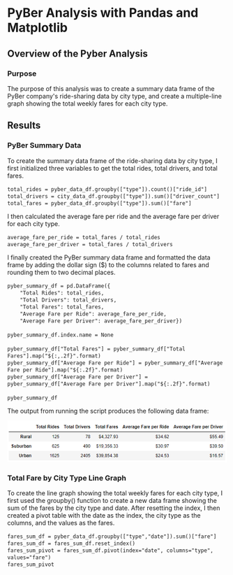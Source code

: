 # PyBer Analysis with Pandas and Matplotlib

## Overview of the Pyber Analysis

### Purpose
The purpose of this analysis was to create a summary data frame of the PyBer company's ride-sharing data by city type, and create a multiple-line graph showing the total weekly fares for each city type.

## Results

### PyBer Summary Data
To create the summary data frame of the ride-sharing data by city type, I first initialized three variables to get the total rides, total drivers, and total fares.

```
total_rides = pyber_data_df.groupby(["type"]).count()["ride_id"]
total_drivers = city_data_df.groupby(["type"]).sum()["driver_count"]
total_fares = pyber_data_df.groupby(["type"]).sum()["fare"]
```

I then calculated the average fare per ride and the average fare per driver for each city type.

```
average_fare_per_ride = total_fares / total_rides
average_fare_per_driver = total_fares / total_drivers
```

I finally created the PyBer summary data frame and formatted the data frame by adding the dollar sign ($) to the columns related to fares and rounding them to two decimal places.

```
pyber_summary_df = pd.DataFrame({
    "Total Rides": total_rides,
    "Total Drivers": total_drivers,
    "Total Fares": total_fares,
    "Average Fare per Ride": average_fare_per_ride,
    "Average Fare per Driver": average_fare_per_driver})

pyber_summary_df.index.name = None

pyber_summary_df["Total Fares"] = pyber_summary_df["Total Fares"].map("${:,.2f}".format)
pyber_summary_df["Average Fare per Ride"] = pyber_summary_df["Average Fare per Ride"].map("${:.2f}".format)
pyber_summary_df["Average Fare per Driver"] = pyber_summary_df["Average Fare per Driver"].map("${:.2f}".format)

pyber_summary_df
```

The output from running the script produces the following data frame:

![PyBer Summary](./Resources/pyber_summary_df.PNG)

### Total Fare by City Type Line Graph
To create the line graph showing the total weekly fares for each city type, I first used the groupby() function to create a new data frame showing the sum of the fares by the city type and date. After resetting the index, I then created a pivot table with the date as the index, the city type as the columns, and the values as the fares.

```
fares_sum_df = pyber_data_df.groupby(["type","date"]).sum()["fare"]
fares_sum_df = fares_sum_df.reset_index()
fares_sum_pivot = fares_sum_df.pivot(index="date", columns="type", values="fare")
fares_sum_pivot
```


